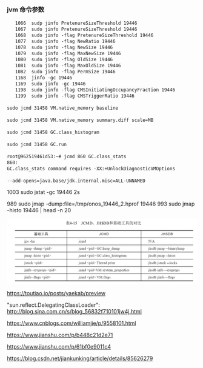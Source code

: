 ### jvm 命令参数

```shell
   1066  sudp jinfo PretenureSizeThreshold 19446
   1067  sudo jinfo PretenureSizeThreshold 19446
   1068  sudo jinfo -flag PretenureSizeThreshold 19446
   1077  sudo jinfo -flag NewRatio 19446
   1078  sudo jinfo -flag NewSize 19446
   1079  sudo jinfo -flag MaxNewSize 19446
   1080  sudo jinfo -flag OldSize 19446
   1081  sudo jinfo -flag MaxOldSize 19446
   1082  sudo jinfo -flag PermSize 19446
   1168  jinfo -gc 19446
   1169  sudo jinfo -gc 19446
   1198  sudo jinfo -flag CMSInitiatingOccupancyFraction 19446
   1199  sudo jinfo -flag CMSTriggerRatio 19446

sudo jcmd 31458 VM.native_memory baseline

sudo jcmd 31458 VM.native_memory summary.diff scale=MB

sudo jcmd 31458 GC.class_histogram

sudo jcmd 31458 GC.run

root@962519461d53:~# jcmd 860 GC.class_stats
860:
GC.class_stats command requires -XX:+UnlockDiagnosticVMOptions

--add-opens=java.base/jdk.internal.misc=ALL-UNNAMED
```

  1003  sudo jstat -gc 19446 2s

  989  sudo jmap -dump:file=/tmp/onos_19446_2.hprof 19446
  993  sudo jmap -histo 19446 | head -n 20

![image-20201221171855878](./picture/image-20201221171855878.png)



https://toutiao.io/posts/yaekab/preview

"sun.reflect.DelegatingClassLoader": http://blog.sina.com.cn/s/blog_56832f710101jw4j.html

https://www.cnblogs.com/williamjie/p/9558101.html

https://www.jianshu.com/p/b448c21d2e71

https://www.jianshu.com/p/61bf0e9011c4

https://blog.csdn.net/jiankunking/article/details/85626279

